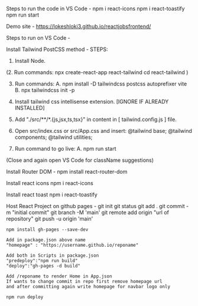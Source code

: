 Steps to run the code in VS Code - 
  npm i react-icons 
  npm i react-toastify
  npm run start

Demo site - https://lokeshloki3.github.io/reactjobsfrontend/

Steps to run on VS Code - 

Install Tailwind PostCSS method -
STEPS: 

1. Install Node.

(2. Run commands: 
	npx create-react-app react-tailwind
	cd react-tailwind
)

3. Run commands:
	A. npm install -D tailwindcss postcss autoprefixer vite
	B. npx tailwindcss init -p

4. Install tailwind css intellisense extension. [IGNORE IF ALREADY INSTALLED]

5. Add "./src/**/*.{js,jsx,ts,tsx}" in content in [ tailwind.config.js ] file.

6. Open src/index.css or src/App.css and insert: 
	@tailwind base;
	@tailwind components;
	@tailwind utilities;

7. Run command to go live:
	A. npm run start
	
(Close and again open VS Code for className suggestions)

Install Router DOM - 
	npm install react-router-dom
	
Install react icons
	npm i react-icons
	
Install react toast	
	npm i react-toastify

Host React Project on github pages -
	git init
	git status
	git add .
	git commit -m "initial commit"
	git branch -M 'main'
	git remote add origin "url of repository"
	git push -u origin 'main'

	npm install gh-pages --save-dev
	
	Add in package.json above name
	"homepage" : "https://username.github.io/reponame"
	
	Add both in Scripts in package.json
	"predeploy":"npm run build"
	"deploy":"gh-pages -d build"
	
	Add /reponame to render Home in App.json
	If wants to change commit in repo first remove homepage url 
	and after committing again write homepage for navbar logo only

	npm run deploy

